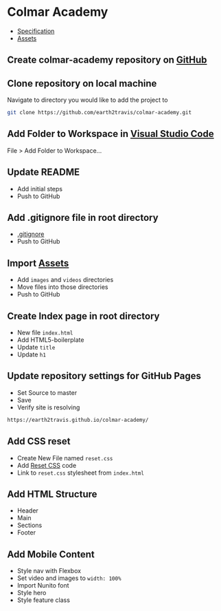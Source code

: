 # Colmar Academy

- [Specification](https://s3.amazonaws.com/codecademy-content/courses/freelance-1/capstone-2/colmar-academy-spec.png)
- [Assets](https://s3.amazonaws.com/codecademy-content/courses/freelance-1/capstone-2/capstone_colmar_assets.zip)

## Create colmar-academy repository on [GitHub](https://github.com/new)

## Clone repository on local machine

Navigate to directory you would like to add the project to

```sh
git clone https://github.com/earth2travis/colmar-academy.git
```

## Add Folder to Workspace in [Visual Studio Code](https://code.visualstudio.com/)

File > Add Folder to Workspace...

## Update README

- Add initial steps
- Push to GitHub

## Add .gitignore file in root directory

- [.gitignore](https://github.com/earth2travis/colmar-academy/blob/master/.gitignore)
- Push to GitHub

## Import [Assets](https://s3.amazonaws.com/codecademy-content/courses/freelance-1/capstone-2/capstone_colmar_assets.zip)

- Add `images` and `videos` directories
- Move files into those directories
- Push to GitHub

## Create Index page in root directory

- New file `index.html`
- Add HTML5-boilerplate
- Update `title`
- Update `h1`

## Update repository settings for GitHub Pages

- Set Source to master
- Save
- Verify site is resolving

```html
https://earth2travis.github.io/colmar-academy/
```

## Add CSS reset

- Create New File named `reset.css`
- Add [Reset CSS](https://meyerweb.com/eric/tools/css/reset/) code
- Link to `reset.css` stylesheet from `index.html`

## Add HTML Structure

- Header
- Main
- Sections
- Footer

## Add Mobile Content

- Style nav with Flexbox
- Set video and images to `width: 100%`
- Import Nunito font
- Style hero
- Style feature class
